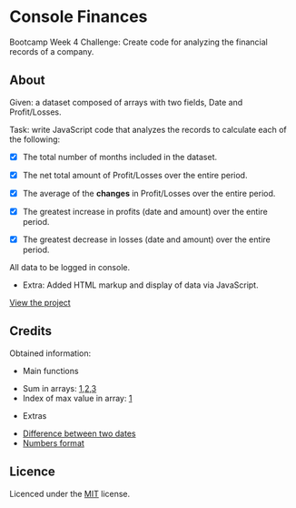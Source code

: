 # Console Finances

Bootcamp Week 4 Challenge: Create code for analyzing the financial records of a company.

## About

Given: a dataset composed of arrays with two fields, Date and Profit/Losses.

Task: write JavaScript code that analyzes the records to calculate each of the following:

- [x] The total number of months included in the dataset.

- [x] The net total amount of Profit/Losses over the entire period.

- [x] The average of the **changes** in Profit/Losses over the entire period.

- [x] The greatest increase in profits (date and amount) over the entire period.

- [x] The greatest decrease in losses (date and amount) over the entire period.

All data to be logged in console.

- Extra: Added HTML markup and display of data via JavaScript.

[View the project](https://alexandrabatrak.github.io/console-finances)

## Credits

Obtained information:

- Main functions

* Sum in arrays: [1](https://www.tutorialspoint.com/how-to-sum-all-elements-in-a-nested-array-javascript),[2](https://www.quora.com/What-is-the-best-algorithm-to-sum-numbers-in-nested-arrays),[3](https://bobbyhadz.com/blog/javascript-get-sum-of-array-of-numbers)
* Index of max value in array: [1](https://bobbyhadz.com/blog/javascript-get-index-of-max-value-in-array)

- Extras

* [Difference between two dates](https://stackoverflow.com/questions/17732897/difference-between-two-dates-in-years-months-days-in-javascript)
* [Numbers format](https://stackoverflow.com/questions/149055/how-to-format-numbers-as-currency-strings)

## Licence

Licenced under the [MIT](/LICENSE) license.
